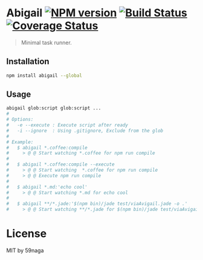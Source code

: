# Abigail [![NPM version][npm-image]][npm] [![Build Status][travis-image]][travis] [![Coverage Status][coveralls-image]][coveralls]

<!--![abigail][.svg] -->

> Minimal task runner.

## Installation
```bash
npm install abigail --global
```

## Usage
```bash
abigail glob:script glob:script ...
# 
# Options:
#   -e --execute : Execute script after ready
#   -i --ignore  : Using .gitignore, Exclude from the glob
# 
# Example:
#   $ abigail *.coffee:compile
#     > @ @ Start watching *.coffee for npm run compile
# 
#   $ abigail *.coffee:compile --execute
#     > @ @ Start watching  *.coffee for npm run compile
#     > @ @ Execute npm run compile
# 
#   $ abigail *.md:'echo cool'
#     > @ @ Start watching *.md for echo cool
# 
#   $ abigail **/*.jade:'$(npm bin)/jade test/viaAvigail.jade -o .'
#     > @ @ Start watching **/*.jade for $(npm bin)/jade test/viaAvigail.jade -o .
```

License
=========================
MIT by 59naga

[.svg]: https://cdn.rawgit.com/59naga/abigail/master/.svg?

[npm-image]: https://badge.fury.io/js/abigail.svg
[npm]: https://npmjs.org/package/abigail
[travis-image]: https://travis-ci.org/59naga/abigail.svg?branch=master
[travis]: https://travis-ci.org/59naga/abigail
[coveralls-image]: https://coveralls.io/repos/59naga/abigail/badge.svg?branch=master
[coveralls]: https://coveralls.io/r/59naga/abigail?branch=master
